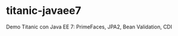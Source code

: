 titanic-javaee7
===============

Demo Titanic con Java EE 7:  PrimeFaces, JPA2, Bean Validation, CDI
